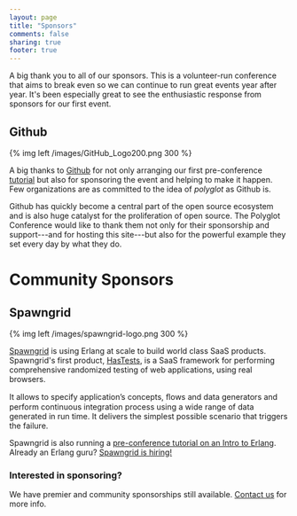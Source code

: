 ```yaml
---
layout: page
title: "Sponsors"
comments: false
sharing: true
footer: true
---
```


A big thank you to all of our sponsors. This is a volunteer-run conference that aims to break even so we can continue to run great events year after year. It's been especially great to see the enthusiastic response from sponsors for our first event.

## Github

{% img left /images/GitHub_Logo200.png 300 %}

A big thanks to [Github](http://github.com) for not only arranging our first pre-conference
[tutorial](/tutorials#github) but also for sponsoring the event and helping to
make it happen. Few organizations are as committed to the idea of _polyglot_ as
Github is. 

Github has quickly become a central part of the open source ecosystem and is
also huge catalyst for the proliferation of open source. The Polyglot
Conference would like to thank them not only for their sponsorship and
support---and for hosting this site---but also for the powerful example they set every
day by what they do.

# Community Sponsors

## Spawngrid

{% img left /images/spawngrid-logo.png 300 %}

[Spawngrid](http://spawngrid.com) is using Erlang at scale to build world class SaaS products. Spawngrid's first product, [HasTests](http://hastests.com), is a SaaS framework for performing comprehensive randomized testing of web applications, using real browsers.

It allows to specify application’s concepts, ﬂows and data generators and perform continuous integration process using a wide range of data generated in run time. It delivers the simplest possible scenario that triggers the failure.

Spawngrid is also running a [pre-conference tutorial on an Intro to Erlang](/tutorials#erlang). Already an Erlang guru? [Spawngrid is hiring!](http://spawngrid.theresumator.com/)

### Interested in sponsoring?

We have premier and community sponsorships still available. [Contact us](https://www.eventbrite.com/contact-organizer?eid=3026740061) for more info.